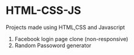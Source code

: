 # HTML-CSS-JS
Projects made using HTML,CSS and Javascript

1. Facebook login page clone (non-responsive)
2. Random Passoword generator
